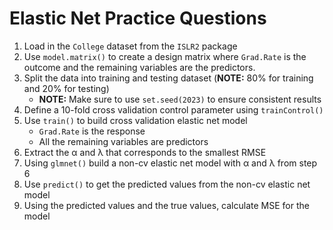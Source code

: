 # Elastic Net Practice Questions

1. Load in the `College` dataset from the `ISLR2` package
2. Use `model.matrix()` to create a design matrix where `Grad.Rate` is the outcome and the remaining variables are the predictors.
3. Split the data into training and testing dataset (**NOTE:** 80% for training and 20% for testing)
   * **NOTE:** Make sure to use `set.seed(2023)` to ensure consistent results
4. Define a 10-fold cross validation control parameter using `trainControl()`
5. Use `train()` to build cross validation elastic net model
   * `Grad.Rate` is the response
   * All the remaining variables are predictors
6. Extract the α and λ that corresponds to the smallest RMSE
7. Using `glmnet()` build a non-cv elastic net model with α and λ from step 6
8. Use `predict()` to get the predicted values from the non-cv elastic net model
9. Using the predicted values and the true values, calculate MSE for the model 
